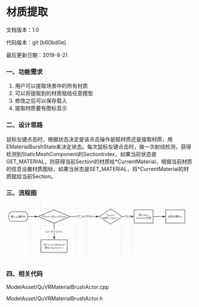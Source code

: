 # 材质提取

文档版本：1.0

代码版本：git \[b60bd0e\]

最后更新日期：2019-8-21

### 一、功能需求

1. 用户可以提取场景中的所有材质
2. 可以将提取到的材质赋给任意模型
3. 修改之后可以保存载入
4. 提取材质要有图标显示

### 二、设计思路

鼠标左键点击时，根据状态决定是该点击操作是赋材质还是提取材质，用EMaterialBurshState来决定状态。每次鼠标左键点击时，做一次射线检测，获得检测到StaticMeshComponent的SectionIndex，如果当前状态是GET\_MATERIAL，则获得当前Section的材质给\*CurrentMaterial，根据当前材质的信息设置材质图标，如果当状态是SET\_MATERIAL，将\*CurrentMaterial的材质赋给当前Section。

### 三、流程图

![](../../.gitbook/assets/0%20%282%29.png)

### 四、相关代码

ModelAsset/QuVRMaterialBrushActor.cpp

ModelAsset/QuVRMaterialBrushActor.h

